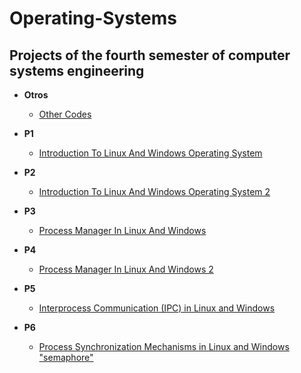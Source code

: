 <h1>Operating-Systems</h1>
    
<h2> Projects of the fourth semester of computer systems engineering</h2>

- <b>Otros</b>
  - [Other Codes](https://github.com/hernandezr-jcesar/Operating-Systems/tree/main/Otros)
 
- <b>P1</b>
  - [Introduction To Linux And Windows Operating System](https://github.com/hernandezr-jcesar/Operating-Systems/tree/main/P1-IntroduccionAlSistemaOperativoLinuxYWindows)

- <b>P2</b>
  - [Introduction To Linux And Windows Operating System 2](https://github.com/hernandezr-jcesar/Operating-Systems/tree/main/P2-IntroduccionAlSistemaOperativoLinuxYWindows2)

- <b>P3</b>
  - [Process Manager In Linux And Windows](https://github.com/hernandezr-jcesar/Operating-Systems/tree/main/P3-AdministradorDeProcesosEnLinuxYWindows)

- <b>P4</b>
  - [Process Manager In Linux And Windows 2](https://github.com/hernandezr-jcesar/Operating-Systems/tree/main/P4-AdministradorDeProcesosEnLinuxYWindows2)

- <b>P5</b>
  - [Interprocess Communication (IPC) in Linux and Windows](https://github.com/hernandezr-jcesar/Operating-Systems/tree/main/P5-ComunicacionInterprocesos(IPC)EnLinuxYWindows)

- <b>P6</b>
  - [Process Synchronization Mechanisms in Linux and Windows "semaphore"](https://github.com/hernandezr-jcesar/Operating-Systems/tree/main/P6-MecanismosDeSincronizacionDeProcesosEnLinuxYWindows(semaforos))
 
